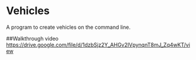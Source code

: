 # Vehicles
A program to create vehicles on the command line.

##Walkthrough video
https://drive.google.com/file/d/1dzbSjz2Y_AHGv2IVpynqnT8mJ_Zq4wKT/view
